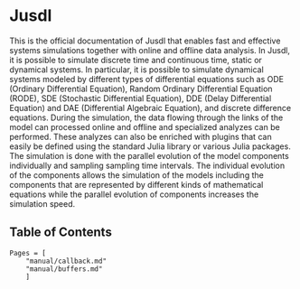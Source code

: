 # Jusdl

This is the official documentation of Jusdl that enables fast and effective systems simulations together with online and offline data analysis. In Jusdl, it is possible to simulate discrete time and continuous time, static or dynamical systems. In particular, it is possible to simulate dynamical systems modeled by different types of differential equations such as ODE (Ordinary Differential Equation), Random Ordinary Differential Equation (RODE), SDE (Stochastic Differential Equation), DDE (Delay Differential Equation) and DAE (Differential Algebraic Equation), and discrete difference equations. During the simulation, the data flowing through the links of the model can processed online and offline and specialized analyzes can be performed. These analyzes can also be enriched with plugins that can easily be defined using the standard Julia library or various Julia packages. The simulation is done with the parallel evolution of the model components individually and sampling sampling time intervals. The individual evolution of the components allows the simulation of the models including the components that are represented by different kinds of mathematical equations while the parallel evolution of components increases the simulation speed. 

## Table of Contents

```@contents
Pages = [
    "manual/callback.md"
    "manual/buffers.md"
    ]
```